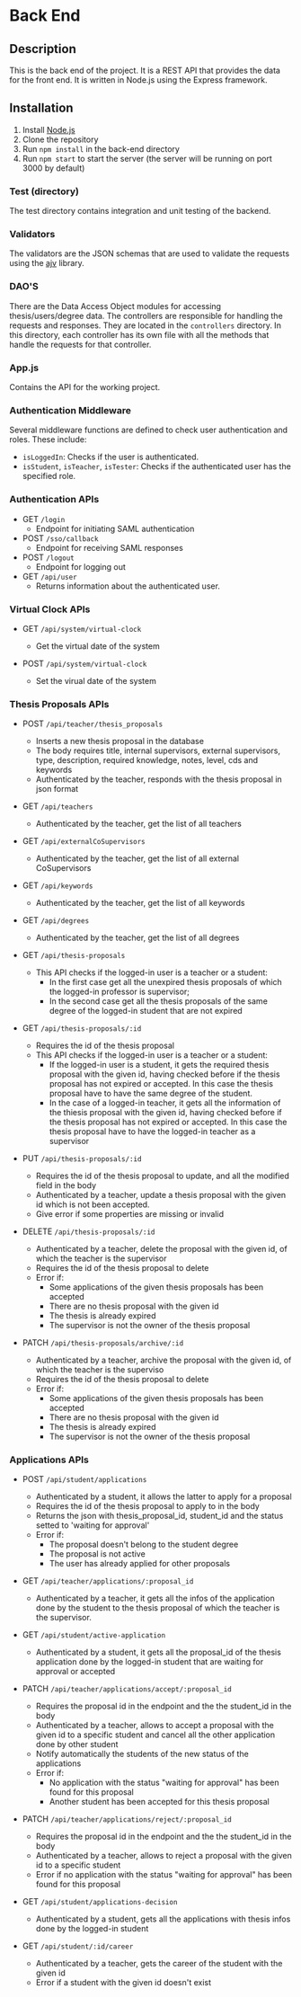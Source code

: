 # Back End
## Description
This is the back end of the project. It is a REST API that provides the data for the front end. It is written in Node.js using the Express framework.

## Installation
1. Install [Node.js](https://nodejs.org/en/download/)
2. Clone the repository
3. Run `npm install` in the back-end directory
4. Run `npm start` to start the server (the server will be running on port 3000 by default)

### Test (directory)
The test directory contains integration and unit testing of the backend.
### Validators
The validators are the JSON schemas that are used to validate the requests using the [ajv](https://ajv.js.org/) library.
### DAO'S
There are the Data Access Object modules for accessing thesis/users/degree data.
The controllers are responsible for handling the requests and responses. They are located in the `controllers` directory.
In this directory, each controller has its own file with all the methods that handle the requests for that controller.
### App.js
Contains the API for the working project.

### Authentication Middleware
Several middleware functions are defined to check user authentication and roles. These include:

- `isLoggedIn`: Checks if the user is authenticated.
- `isStudent`, `isTeacher`, `isTester`: Checks if the authenticated user has the specified role.

### Authentication APIs
- GET `/login`
    - Endpoint for initiating SAML authentication
- POST `/sso/callback`
    - Endpoint for receiving SAML responses 
- POST `/logout`
    - Endpoint for logging out
- GET `/api/user`
    - Returns information about the authenticated user.

### Virtual Clock APIs

- GET `/api/system/virtual-clock`
    - Get the virtual date of the system

- POST `/api/system/virtual-clock`
    - Set the virual date of the system

### Thesis Proposals APIs

- POST `/api/teacher/thesis_proposals`
    - Inserts a new thesis proposal in the database
    - The body requires title, internal supervisors, external supervisors, type, description, required knowledge, notes, level, cds and keywords
    - Authenticated by the teacher, responds with the thesis proposal in json format

- GET `/api/teachers`
    - Authenticated by the teacher, get the list of all teachers

- GET `/api/externalCoSupervisors`
    - Authenticated by the teacher, get the list of all external CoSupervisors

- GET `/api/keywords`
    - Authenticated by the teacher, get the list of all keywords

- GET `/api/degrees`
    - Authenticated by the teacher, get the list of all degrees

- GET `/api/thesis-proposals`
    - This API checks if the logged-in user is a teacher or a student:
        - In the first case get all the unexpired thesis proposals of which the logged-in professor is supervisor;
        - In the second case get all the thesis proposals of the same degree of the logged-in student that are not expired

- GET `/api/thesis-proposals/:id`
    - Requires the id of the thesis proposal
    - This API checks if the logged-in user is a teacher or a student:
        - If the logged-in user is a student, it gets the required thesis proposal with the given id, having checked before if the thesis proposal has not expired or accepted. In this case the thesis proposal have to have the same degree of the student.
        - In the case of a logged-in teacher, it gets all the information of the thiesis proposal with the given id, having checked before if the thesis proposal has not expired or accepted. In this case the thesis proposal have to have the logged-in teacher as a supervisor

- PUT `/api/thesis-proposals/:id`
    - Requires the id of the thesis proposal to update, and all the modified field in the body
    - Authenticated by a teacher, update a thesis proposal with the given id which is not been accepted.
    - Give error if some properties are missing or invalid

- DELETE `/api/thesis-proposals/:id`
    - Authenticated by a teacher, delete the proposal with the given id, of which the teacher is the supervisor
    - Requires the id of the thesis proposal to delete
    - Error if:
        - Some applications of the given thesis proposals has been accepted
        - There are no thesis proposal with the given id
        - The thesis is already expired
        - The supervisor is not the owner of the thesis proposal
- PATCH `/api/thesis-proposals/archive/:id`
    - Authenticated by a teacher, archive the proposal with the given id, of which the teacher is the superviso
    - Requires the id of the thesis proposal to delete
    - Error if:
        - Some applications of the given thesis proposals has been accepted
        - There are no thesis proposal with the given id
        - The thesis is already expired
        - The supervisor is not the owner of the thesis proposal

### Applications APIs

- POST `/api/student/applications`
    - Authenticated by a student, it allows the latter to apply for a proposal
    - Requires the id of the thesis proposal to apply to in the body
    - Returns the json with thesis_proposal_id, student_id and the status setted to 'waiting for approval'
    - Error if:
        - The proposal doesn't belong to the student degree
        - The proposal is not active
        - The user has already applied for other proposals

- GET `/api/teacher/applications/:proposal_id`
    - Authenticated by a teacher, it gets all the infos of the application done by the student to the thesis proposal of which the teacher is the supervisor.

- GET `/api/student/active-application`
    - Authenticated by a student, it gets all the proposal_id of the thesis application done by the logged-in student that are waiting for approval or accepted 

- PATCH `/api/teacher/applications/accept/:proposal_id`
    - Requires the proposal id in the endpoint and the the student_id in the body
    - Authenticated by a teacher, allows to accept a proposal with the given id to a specific student and cancel all the other application done by other student
    - Notify automatically the students of the new status of the applications
    - Error if: 
        - No application with the status "waiting for approval" has been found for this proposal
        - Another student has been accepted for this thesis proposal

- PATCH `/api/teacher/applications/reject/:proposal_id`
    - Requires the proposal id in the endpoint and the the student_id in the body
    - Authenticated by a teacher, allows to reject a proposal with the given id to a specific student
    - Error if no application with the status "waiting for approval" has been found for this proposal

- GET `/api/student/applications-decision`
    - Authenticated by a student, gets all the applications with thesis infos done by the logged-in student

- GET `/api/student/:id/career`
    - Authenticated by a teacher, gets the career of the student with the given id
    - Error if a student with the given id doesn't exist

